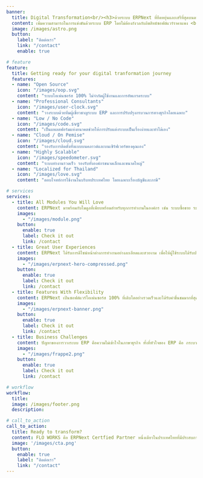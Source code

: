 ```yaml
---
banner:
  title: Digital Transformation<br/><h3>ด้วยระบบ ERPNext ที่ยืดหยุ่นและเสรีที่สุดบนดาวเคราะห์โลก</h3>
  content: เพิ่มความสามารถในการแข่งขันด้วยระบบ ERP โดยไม่ต้องกังวลกับลิขสิทธ์ซอฟต์แวร์ราคาแพง <br/> ERPNext เป็น 100% Open Source ERP เพื่อการเดินทางสู่อนาคต ที่ไม่มีข้อจำกัดด้านจำนวนผู้ใช้งาน
  image: /images/astro.png
  button:
    label: "ติดต่อเรา"
    link: "/contact"
    enable: true

# feature
feature:
  title: Getting ready for your digital tranformation journey
  features:
  - name: "Open Source"
    icon: "/images/oop.svg"
    content: "ระบบโอเพ่นซอร์ส 100% ไม่จำกัดผู้ใช้งานและการอัพเกรดระบบ"
  - name: "Professional Consultants"
    icon: "/images/user-clock.svg"
    content: "วางระบบด้วยทีมผู้เชี่ยวชาญระบบ ERP และการปรับปรุงกรบวนการทางธุรกิจโดยเฉพาะ"
  - name: "Low / No Code"
    icon: "/images/code.svg"
    content: "เป็นแพลตฟอร์มแห่งอนาคตช่วยให้การปรับแต่งระบบเป็นเรื่องง่ายและทำได้เอง"
  - name: "Cloud / On Pemise"
    icon: "/images/cloud.svg"
    content: "รองรับการติดตั้งทั้งแบบบนคลาวด์และบนเซิร์ฟเวอร์ของคุณเอง"
  - name: "Highly Scalable"
    icon: "/images/speedometer.svg"
    content: "ระบบทำงานรวดเร็ว รองรับทั้งองค์กรขนาดเล็กและขนาดใหญ่"
  - name: "Localized for Thailand"
    icon: "/images/love.svg"
    content: "ตอบโจทย์การใช้งานในบริบทประเทศไทย โดยเฉพาะเรื่องบัญชีและภาษี"

# services
services:
  - title: All Modules You Will Love
    content: ERPNext มาพร้อมกับโมดูลที่เพียบพร้อมสำหรับทุกการทำงานในองค์กร เช่น ระบบซื้อขาย ระบบผลิต บริหารคลังสินค้า บริการหลังการขาย บริหารบุคคล เงินเดือน ระบบรายงาน และอีกกว่า 1,000 ฟังก์ชั่นงาน ที่พร้อมช่วยให้จัดการธุรกิจได้อย่างมีประสิทธิภาพ และยังสามารถเพิ่มการทำงานได้ด้วยโมดูลเสริมจากชุมชนโอเพ่นซอร์ส
    images:
      - "/images/module.png"
    button:
      enable: true
      label: Check it out
      link: /contact
  - title: Great User Experiences
    content: ERPNext ได้รับการดีไซน์หน้าต่างการทำงานอย่างละเอียดและสวยงาม เพื่อให้ผู้ใช้ระบบได้รับประสบการณ์ที่ดีที่สุด ทุกหน้าจอการทำงาน Responsive และใช้งานได้ดีบนทุกอุปกรณ์ ระบบ Global Search และ Shortcuts ช่วยให้เข้าถึงข้อมูลได้อย่างรวดเร็ว
    images: 
      - "/images/erpnext-hero-compressed.png"
    button:
      enable: true
      label: Check it out
      link: /contact
  - title: Features With Flexibility
    content: ERPNext เป้นซอฟต์แวร์โอเพ่นซอร์ส 100% ที่เติบโตอย่างรวดเร็วและได้รับคำชื่นชมมากที่สุดในเวลานี้ มีจุดเด่นที่ความครบถ้วนของโมดูลการทำงานหลังจากติดตั้ง การปรับแต่งระบบได้ง่ายและยืดหยุ่น และมีค่าบำรุงรักษาที่ต่ำเมื่อเทียบระบบ ERP ระดับเดียวกัน
    images: 
      - "/images/erpnext-banner.png"
    button:
      enable: true
      label: Check it out
      link: /contact
  - title: Business Challenges
    content: ปัญหาของการวางระบบ ERP คือความไม่เข้าใจในภาษาธุรกิจ ทั้งที่หัวใจของ ERP คือ กระบวนการทางธุรกิจ บัญชีและการเงิน ที่ FLO WORKS เรามีประสบการณ์กว่า 15 ปีในการวางระบบ ERP ให้กับธุรกิจไทยที่มีพนักงานตั้งแต่ 10 คนถึง 1,000 คน เราจึงเข้าใจถึงความท้าทายของการวางระบบในหลายมิติ
    images:
      - "/images/frappe2.png"
    button:
      enable: true
      label: Check it out
      link: /contact

# workflow
workflow: 
  title:
  image: /images/footer.png
  description: 

# call_to_action
call_to_action:
  title: Ready to transform?
  content: FLO WORKS คือ ERPNext Certfied Partner หนึ่งเดียวในประเทศไทยที่มีประสบการณ์กว่า 10 ปีในการวางระบบ ERP คุณจึงมั่นใจได้มากกว่า
  image: '/images/cta.png'
  button:
    enable: true
    label: "ติดต่อเรา"
    link: "/contact"
---
```

